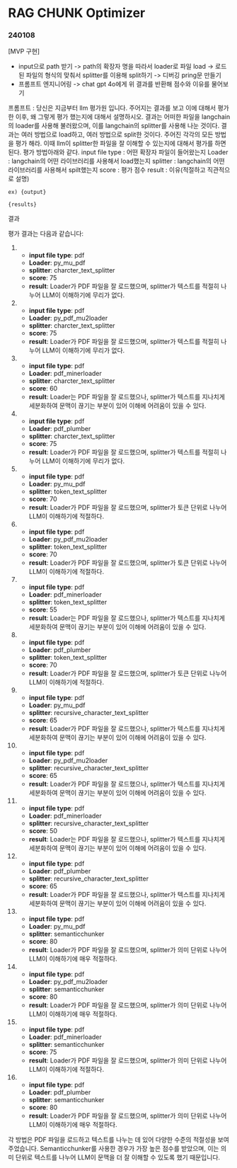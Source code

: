 # RAG CHUNK Optimizer

### 240108
[MVP 구현]
- input으로 path 받기 -> path의 확장자 명을 따라서 loader로 파일 load -> 로드된 파일의 형식의 맞춰서 splitter를 이용해 split하기 -> 디버깅 pring문 만들기
- 프롬프트 엔지니어링 -> chat gpt 4o에게 위 결과를 반환해 점수와 이유를 물어보기

프롬프트
: 당신은 지금부터 llm 평가원 입니다.
    주어지는 결과를 보고 이에 대해서 평가 한 이후, 왜 그렇게 평가 했는지에 대해서 설명하시오.
    결과는 어떠한 파일을 langchain의 loader를 사용해 불러왔으며, 이를 langchain의 splitter를 사용해 나눈 것이다.
    결과는 여러 방법으로 load하고, 여러 방법으로 split한 것이다. 주어진 각각의 모든 방법을 평가 해라.
    이때 llm이 splitter한 파일을 잘 이해할 수 있는지에 대해서 평가를 하면 된다.
    평가 방법아래와 같다.
    input file type : 어떤 확장자 파일이 들어왔는지
    Loader : langchain의 어떤 라이브러리를 사용해서 load했는지
    splitter : langchain의 어떤 라이브러리를 사용해서 spilt했는지
    score : 평가 점수
    result : 이유(적절하고 직관적으로 설명)

    ex) {output}

    {results}

결과

평가 결과는 다음과 같습니다:

1. 
   - **input file type**: pdf
   - **Loader**: py_mu_pdf
   - **splitter**: charcter_text_splitter
   - **score**: 75
   - **result**: Loader가 PDF 파일을 잘 로드했으며, splitter가 텍스트를 적절히 나누어 LLM이 이해하기에 무리가 없다.

2. 
   - **input file type**: pdf
   - **Loader**: py_pdf_mu2loader
   - **splitter**: charcter_text_splitter
   - **score**: 75
   - **result**: Loader가 PDF 파일을 잘 로드했으며, splitter가 텍스트를 적절히 나누어 LLM이 이해하기에 무리가 없다.

3. 
   - **input file type**: pdf
   - **Loader**: pdf_minerloader
   - **splitter**: charcter_text_splitter
   - **score**: 60
   - **result**: Loader는 PDF 파일을 잘 로드했으나, splitter가 텍스트를 지나치게 세분화하여 문맥이 끊기는 부분이 있어 이해에 어려움이 있을 수 있다.

4. 
   - **input file type**: pdf
   - **Loader**: pdf_plumber
   - **splitter**: charcter_text_splitter
   - **score**: 75
   - **result**: Loader가 PDF 파일을 잘 로드했으며, splitter가 텍스트를 적절히 나누어 LLM이 이해하기에 무리가 없다.

5. 
   - **input file type**: pdf
   - **Loader**: py_mu_pdf
   - **splitter**: token_text_splitter
   - **score**: 70
   - **result**: Loader가 PDF 파일을 잘 로드했으며, splitter가 토큰 단위로 나누어 LLM이 이해하기에 적절하다.

6. 
   - **input file type**: pdf
   - **Loader**: py_pdf_mu2loader
   - **splitter**: token_text_splitter
   - **score**: 70
   - **result**: Loader가 PDF 파일을 잘 로드했으며, splitter가 토큰 단위로 나누어 LLM이 이해하기에 적절하다.

7. 
   - **input file type**: pdf
   - **Loader**: pdf_minerloader
   - **splitter**: token_text_splitter
   - **score**: 55
   - **result**: Loader는 PDF 파일을 잘 로드했으나, splitter가 텍스트를 지나치게 세분화하여 문맥이 끊기는 부분이 있어 이해에 어려움이 있을 수 있다.

8. 
   - **input file type**: pdf
   - **Loader**: pdf_plumber
   - **splitter**: token_text_splitter
   - **score**: 70
   - **result**: Loader가 PDF 파일을 잘 로드했으며, splitter가 토큰 단위로 나누어 LLM이 이해하기에 적절하다.

9. 
   - **input file type**: pdf
   - **Loader**: py_mu_pdf
   - **splitter**: recursive_character_text_splitter
   - **score**: 65
   - **result**: Loader가 PDF 파일을 잘 로드했으나, splitter가 텍스트를 지나치게 세분화하여 문맥이 끊기는 부분이 있어 이해에 어려움이 있을 수 있다.

10. 
    - **input file type**: pdf
    - **Loader**: py_pdf_mu2loader
    - **splitter**: recursive_character_text_splitter
    - **score**: 65
    - **result**: Loader가 PDF 파일을 잘 로드했으나, splitter가 텍스트를 지나치게 세분화하여 문맥이 끊기는 부분이 있어 이해에 어려움이 있을 수 있다.

11. 
    - **input file type**: pdf
    - **Loader**: pdf_minerloader
    - **splitter**: recursive_character_text_splitter
    - **score**: 50
    - **result**: Loader는 PDF 파일을 잘 로드했으나, splitter가 텍스트를 지나치게 세분화하여 문맥이 끊기는 부분이 있어 이해에 어려움이 있을 수 있다.

12. 
    - **input file type**: pdf
    - **Loader**: pdf_plumber
    - **splitter**: recursive_character_text_splitter
    - **score**: 65
    - **result**: Loader가 PDF 파일을 잘 로드했으나, splitter가 텍스트를 지나치게 세분화하여 문맥이 끊기는 부분이 있어 이해에 어려움이 있을 수 있다.

13. 
    - **input file type**: pdf
    - **Loader**: py_mu_pdf
    - **splitter**: semanticchunker
    - **score**: 80
    - **result**: Loader가 PDF 파일을 잘 로드했으며, splitter가 의미 단위로 나누어 LLM이 이해하기에 매우 적절하다.

14. 
    - **input file type**: pdf
    - **Loader**: py_pdf_mu2loader
    - **splitter**: semanticchunker
    - **score**: 80
    - **result**: Loader가 PDF 파일을 잘 로드했으며, splitter가 의미 단위로 나누어 LLM이 이해하기에 매우 적절하다.

15. 
    - **input file type**: pdf
    - **Loader**: pdf_minerloader
    - **splitter**: semanticchunker
    - **score**: 75
    - **result**: Loader가 PDF 파일을 잘 로드했으며, splitter가 의미 단위로 나누어 LLM이 이해하기에 적절하다.

16. 
    - **input file type**: pdf
    - **Loader**: pdf_plumber
    - **splitter**: semanticchunker
    - **score**: 80
    - **result**: Loader가 PDF 파일을 잘 로드했으며, splitter가 의미 단위로 나누어 LLM이 이해하기에 매우 적절하다.

각 방법은 PDF 파일을 로드하고 텍스트를 나누는 데 있어 다양한 수준의 적절성을 보여주었습니다. Semanticchunker를 사용한 경우가 가장 높은 점수를 받았으며, 이는 의미 단위로 텍스트를 나누어 LLM이 문맥을 더 잘 이해할 수 있도록 했기 때문입니다.